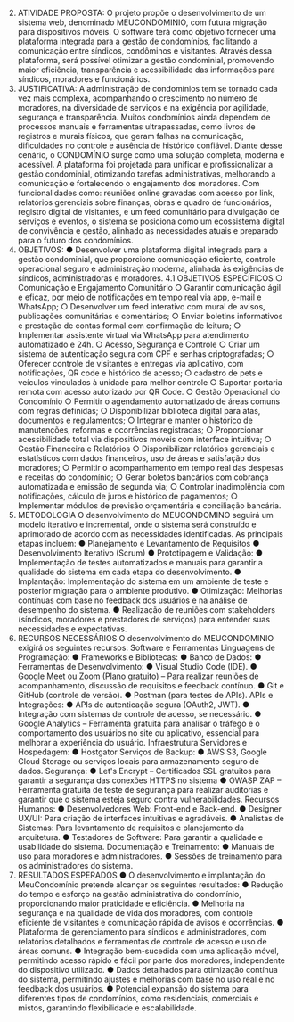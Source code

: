 2. ATIVIDADE PROPOSTA:
   O projeto propõe o desenvolvimento de um sistema web, denominado MEUCONDOMINIO, com futura migração para dispositivos móveis. O software terá como objetivo fornecer uma plataforma integrada para a gestão de condomínios, facilitando a comunicação entre síndicos, condôminos e visitantes. Através dessa plataforma, será possível otimizar a gestão condominial, promovendo maior eficiência, transparência e acessibilidade das informações para síndicos, moradores e funcionários.
3. JUSTIFICATIVA:
   A administração de condomínios tem se tornado cada vez mais complexa, acompanhando o crescimento no número de moradores, na diversidade de serviços e na exigência por agilidade, segurança e transparência. Muitos condomínios ainda dependem de processos manuais e ferramentas ultrapassadas, como livros de registros e murais físicos, que geram falhas na comunicação, dificuldades no controle e ausência de histórico confiável. Diante desse cenário, o CONDOMÍNIO surge como uma solução completa, moderna e acessível. A plataforma foi projetada para unificar e profissionalizar a gestão condominial, otimizando tarefas administrativas, melhorando a comunicação e fortalecendo o engajamento dos moradores. Com funcionalidades como: reuniões online gravadas com acesso por link, relatórios gerenciais sobre finanças, obras e quadro de funcionários, registro digital de visitantes, e um feed comunitário para divulgação de serviços e eventos, o sistema se posiciona como um ecossistema digital de convivência e gestão, alinhado as necessidades atuais e preparado para o futuro dos condomínios.
4. OBJETIVOS:
   ● Desenvolver uma plataforma digital integrada para a gestão condominial, que proporcione comunicação eficiente, controle operacional seguro e administração moderna, alinhada às exigências de síndicos, administradoras e moradores.
   4.1 OBJETIVOS ESPECÍFICOS
   ○ Comunicação e Engajamento Comunitário
   ○ Garantir comunicação ágil e eficaz, por meio de notificações em tempo real via app, e-mail e WhatsApp;
   ○ Desenvolver um feed interativo com mural de avisos, publicações comunitárias e comentários;
   ○ Enviar boletins informativos e prestação de contas formal com confirmação de leitura;
   ○ Implementar assistente virtual via WhatsApp para atendimento automatizado e 24h.
   ○ Acesso, Segurança e Controle
   ○ Criar um sistema de autenticação segura com CPF e senhas criptografadas;
   ○ Oferecer controle de visitantes e entregas via aplicativo, com notificações, QR code e histórico de acesso;
   ○ cadastro de pets e veículos vinculados à unidade para melhor controle ○ Suportar portaria remota com acesso autorizado por QR Code.
   ○ Gestão Operacional do Condomínio
   ○ Permitir o agendamento automatizado de áreas comuns com regras definidas; ○ Disponibilizar biblioteca digital para atas, documentos e regulamentos;
   ○ Integrar e manter o histórico de manutenções, reformas e ocorrências registradas;
   ○ Proporcionar acessibilidade total via dispositivos móveis com interface intuitiva; ○ Gestão Financeira e Relatórios
   ○ Disponibilizar relatórios gerenciais e estatísticos com dados financeiros, uso de áreas e satisfação dos moradores;
   ○ Permitir o acompanhamento em tempo real das despesas e receitas do condomínio;
   ○ Gerar boletos bancários com cobrança automatizada e emissão de segunda via;
   ○ Controlar inadimplência com notificações, cálculo de juros e histórico de pagamentos;
   ○ Implementar módulos de previsão orçamentária e conciliação bancária.
5. METODOLOGIA
   O desenvolvimento do MEUCONDOMINO seguirá um modelo iterativo e incremental, onde o sistema será construído e aprimorado de acordo com as necessidades identificadas.
   As principais etapas incluem:
   ● Planejamento e Levantamento de Requisitos
   ● Desenvolvimento Iterativo (Scrum)
   ● Prototipagem e Validação:
   ● Implementação de testes automatizados e manuais para garantir a qualidade do sistema em cada etapa do desenvolvimento.
   ● Implantação: Implementação do sistema em um ambiente de teste e posterior migração para o ambiente produtivo.
   ● Otimização: Melhorias contínuas com base no feedback dos usuários e na análise de desempenho do sistema.
   ● Realização de reuniões com stakeholders (síndicos, moradores e prestadores de serviços) para entender suas necessidades e expectativas.
6. RECURSOS NECESSÁRIOS
   O desenvolvimento do MEUCONDOMINIO exigirá os seguintes recursos: Software e Ferramentas
   Linguagens de Programação:
   ●
   Frameworks e Bibliotecas:
   ●
   Banco de Dados:
   ●
   Ferramentas de Desenvolvimento:
   ● Visual Studio Code (IDE).
   ● Google Meet ou Zoom (Plano gratuito) – Para realizar reuniões de acompanhamento, discussão de requisitos e feedback contínuo.
   ● Git e GitHub (controle de versão).
   ● Postman (para testes de APIs).
   APIs e Integrações:
   ● APIs de autenticação segura (OAuth2, JWT).
   ● Integração com sistemas de controle de acesso, se necessário.
   ● Google Analytics – Ferramenta gratuita para analisar o tráfego e o comportamento dos usuários no site ou aplicativo, essencial para melhorar a experiência do usuário.
   Infraestrutura
   Servidores e Hospedagem:
   ● Hostgator
   Serviços de Backup:
   ● AWS S3, Google Cloud Storage ou serviços locais para armazenamento seguro de dados.
   Segurança:
   ● Let's Encrypt – Certificados SSL gratuitos para garantir a segurança das conexões HTTPS no sistema
   ● OWASP ZAP – Ferramenta gratuita de teste de segurança para realizar auditorias e garantir que o sistema esteja seguro contra vulnerabilidades.
   Recursos Humanos:
   ● Desenvolvedores Web: Front-end e Back-end.
   ● Designer UX/UI: Para criação de interfaces intuitivas e agradáveis.
   ● Analistas de Sistemas: Para levantamento de requisitos e planejamento da arquitetura.
   ● Testadores de Software: Para garantir a qualidade e usabilidade do sistema.
   Documentação e Treinamento:
   ● Manuais de uso para moradores e administradores.
   ● Sessões de treinamento para os administradores do sistema.
7. RESULTADOS ESPERADOS
   ● O desenvolvimento e implantação do MeuCondomínio pretende alcançar os seguintes resultados:
   ● Redução do tempo e esforço na gestão administrativa do condomínio, proporcionando maior praticidade e eficiência.
   ● Melhoria na segurança e na qualidade de vida dos moradores, com controle eficiente de visitantes e comunicação rápida de avisos e ocorrências.
   ● Plataforma de gerenciamento para síndicos e administradores, com relatórios detalhados e ferramentas de controle de acesso e uso de áreas comuns. ● Integração bem-sucedida com uma aplicação móvel, permitindo acesso rápido e fácil por parte dos moradores, independente do dispositivo utilizado.
   ● Dados detalhados para otimização contínua do sistema, permitindo ajustes e melhorias com base no uso real e no feedback dos usuários.
   ● Potencial expansão do sistema para diferentes tipos de condomínios, como residenciais, comerciais e mistos, garantindo flexibilidade e escalabilidade.
